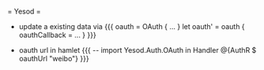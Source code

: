 = Yesod =

  * update a existing data via
{{{
oauth = OAuth { ... }
let oauth' = oauth { oauthCallback = ... }
}}}

  * oauth url in hamlet
{{{
-- import Yesod.Auth.OAuth in Handler
@{AuthR $ oauthUrl "weibo"}
}}}

